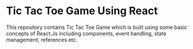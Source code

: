 # Tic Tac Toe Game Using React
This repository contains Tic Tac Toe Game which is built using some basic concepts of React.Js including components, event handling, state management, references etc.
